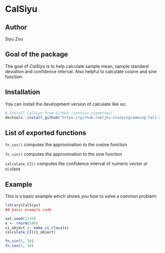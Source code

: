 # CalSiyu

## Author

Siyu Zou

## Goal of the package

The goal of *CalSiyu* is to help calculate sample mean, sample standard deviation and confidence interval. Also helpful to calculate cosine and sine function.

## Installation

You can install the development version of calculate like so:

``` r
# Install CalSiyu from GitHub (contain vignettes)
devtools::install_github("https://github.com/jhu-statprogramming-fall-2023/biostat777-project2-zsyfirst", build_vignettes = TRUE)
```

## List of exported functions

`fn_cos()` computes the approximation to the cosine function

`fn_sin()` computes the approximation to the sine function

`calculate_CI()` computes the confidence interval of numeric vector or ci.class

## Example

This is a basic example which shows you how to solve a common problem:

``` r
library(CalSiyu)
## basic example code

set.seed(1234)
x <- rnorm(100)
ci_object <- make_ci_class(x)
calculate_CI(ci_object)

fn_sin(5, 10)
fn_cos(5, 10)
```

